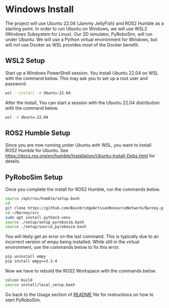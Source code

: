 # Windows Install

The project will use Ubuntu 22.04 (Jammy JellyFish) and ROS2 Humble as a starting point. In order to run Ubuntu on Windows, we will use WSL2 (Windows Subsystem for Linux). Our 2D simulator, PyRoboSim, will run under Ubuntu. We will use a Python virtual environment for Windows, but will not use Docker as WSL provides most of the Docker benefit.

## WSL2 Setup

Start up a Windows PowerShell session. You install Ubuntu 22.04 on WSL with the command below. This may ask you to set up a root user and password.

```bash
wsl --install -d Ubuntu-22.04
```

After the install, You can start a session with the Ubuntu 22.04 distribution with the command below. 

```bash
wsl -d Ubuntu-22.04
```

## ROS2 Humble Setup

Since you are now running under Ubuntu with WSL, you want to install ROS2 Humble for Ubuntu.
See https://docs.ros.org/en/humble/Installation/Ubuntu-Install-Debs.html for details.


## PyRoboSim Setup

Once you complete the install for ROS2 Humble, run the commands below.

```bash
source /opt/ros/humble/setup.bash
cd
git clone https://github.com/BainbridgeArtisanResourceNetwork/Barney.git
cd ~/Barney/src
sudo apt install python3-venv
source ./setup/setup_pyrobosim.bash
source ./setup/source_pyrobosim.bash
```

You will likely get an error on the last command. This is typically due to an incorrect version of empy being installed. While still in the virtual environment, use the commands below to fix this error.

```bash
pip uninstall empy
pip install empy==3.3.4
```

Now we have to rebuild the ROS2 Workspace with the commands below.

```bash
colcon build
source install/local_setup.bash
```

Go back to the Usage section of [README](./README.md) file for instructions on how to start PyRoboSim.
